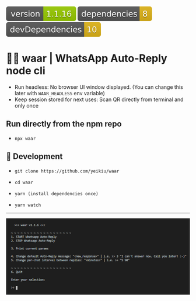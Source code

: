 <img src=".ci_badges/npm-version-badge.svg" /> <img src=".ci_badges/npm-dependencies-badge.svg" /> <img src=".ci_badges/npm-devdependencies-badge.svg" />

# 🤖💬 waar | WhatsApp Auto-Reply node cli

- Run headless: No browser UI window displayed. (You can change this later with `WAAR_HEADLESS` env variable) 
- Keep session stored for next uses: Scan QR directly from terminal and only once

## Run directly from the npm repo

- `npx waar`

## 📝 Development

- `git clone https://github.com/yeikiu/waar`

- `cd waar`

- `yarn (install dependencies once)`

- `yarn watch`

---

<img src=".github/menu_demo.png" />
